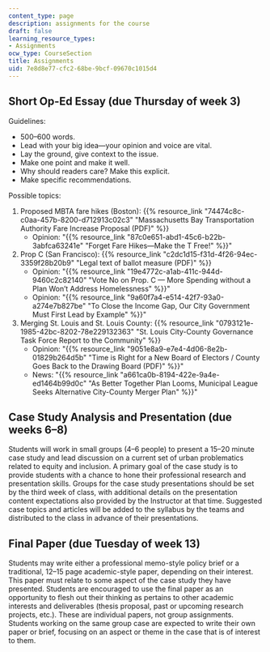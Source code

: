 ```yaml
---
content_type: page
description: assignments for the course
draft: false
learning_resource_types:
- Assignments
ocw_type: CourseSection
title: Assignments
uid: 7e8d8e77-cfc2-68be-9bcf-09670c1015d4
---
```

## Short Op-Ed Essay (due Thursday of week 3)

Guidelines:

- 500–600 words.
- Lead with your big idea—your opinion and voice are vital.
- Lay the ground, give context to the issue.
- Make one point and make it well.
- Why should readers care? Make this explicit.
- Make specific recommendations.

Possible topics:

1. Proposed MBTA fare hikes (Boston): {{% resource_link "74474c8c-c0aa-457b-8200-d712913c02c3" "Massachusetts Bay Transportation Authority Fare Increase Proposal (PDF)" %}}
    - Opinion: "{{% resource_link "87c0e651-abd1-45c6-b22b-3abfca63241e" "Forget Fare Hikes—Make the T Free!" %}}" 
2. Prop C (San Francisco): {{% resource_link "c2dc1d15-f31d-4f26-94ec-3359f28b20b9" "Legal text of ballot measure (PDF)" %}}
    - Opinion: "{{% resource_link "19e4772c-a1ab-411c-944d-9460c2c82140" "Vote No on Prop. C — More Spending without a Plan Won’t Address Homelessness" %}}" 
    - Opinion: "{{% resource_link "9a60f7a4-e514-42f7-93a0-a274e7b827be" "To Close the Income Gap, Our City Government Must First Lead by Example" %}}"
3. Merging St. Louis and St. Louis County: {{% resource_link "0793121e-1985-42bc-8202-78e229132363" "St. Louis City-County Governance Task Force Report to the Community" %}} 
    - Opinion: "{{% resource_link "9051e8a9-e7e4-4d06-8e2b-01829b264d5b" "Time is Right for a New Board of Electors / County Goes Back to the Drawing Board (PDF)" %}}"
    - News: "{{% resource_link "a661ca0b-8194-422e-9a4e-ed1464b99d0c" "As Better Together Plan Looms, Municipal League Seeks Alternative City-County Merger Plan" %}}"

## Case Study Analysis and Presentation (due weeks 6–8)

Students will work in small groups (4–6 people) to present a 15–20 minute case study and lead discussion on a current set of urban problematics related to equity and inclusion. A primary goal of the case study is to provide students with a chance to hone their professional research and presentation skills. Groups for the case study presentations should be set by the third week of class, with additional details on the presentation content expectations also provided by the Instructor at that time. Suggested case topics and articles will be added to the syllabus by the teams and distributed to the class in advance of their presentations.

## Final Paper (due Tuesday of week 13)

Students may write either a professional memo-style policy brief or a traditional, 12–15 page academic-style paper, depending on their interest. This paper must relate to some aspect of the case study they have presented. Students are encouraged to use the final paper as an opportunity to flesh out their thinking as pertains to other academic interests and deliverables (thesis proposal, past or upcoming research projects, etc.). These are individual papers, not group assignments. Students working on the same group case are expected to write their own paper or brief, focusing on an aspect or theme in the case that is of interest to them.